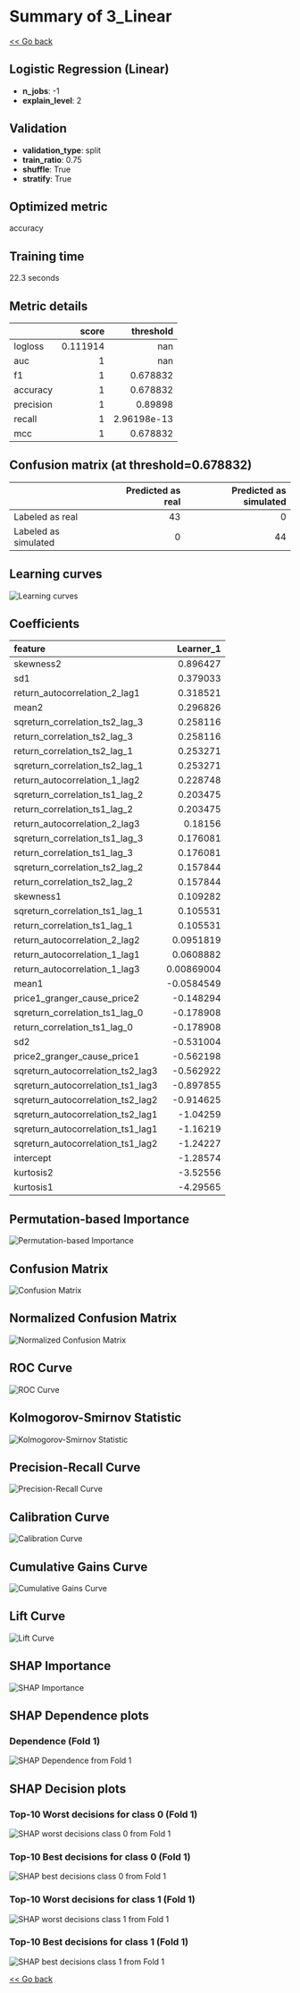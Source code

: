 # Summary of 3_Linear

[<< Go back](../README.md)


## Logistic Regression (Linear)
- **n_jobs**: -1
- **explain_level**: 2

## Validation
 - **validation_type**: split
 - **train_ratio**: 0.75
 - **shuffle**: True
 - **stratify**: True

## Optimized metric
accuracy

## Training time

22.3 seconds

## Metric details
|           |    score |     threshold |
|:----------|---------:|--------------:|
| logloss   | 0.111914 | nan           |
| auc       | 1        | nan           |
| f1        | 1        |   0.678832    |
| accuracy  | 1        |   0.678832    |
| precision | 1        |   0.89898     |
| recall    | 1        |   2.96198e-13 |
| mcc       | 1        |   0.678832    |


## Confusion matrix (at threshold=0.678832)
|                      |   Predicted as real |   Predicted as simulated |
|:---------------------|--------------------:|-------------------------:|
| Labeled as real      |                  43 |                        0 |
| Labeled as simulated |                   0 |                       44 |

## Learning curves
![Learning curves](learning_curves.png)

## Coefficients
| feature                           |   Learner_1 |
|:----------------------------------|------------:|
| skewness2                         |  0.896427   |
| sd1                               |  0.379033   |
| return_autocorrelation_2_lag1     |  0.318521   |
| mean2                             |  0.296826   |
| sqreturn_correlation_ts2_lag_3    |  0.258116   |
| return_correlation_ts2_lag_3      |  0.258116   |
| return_correlation_ts2_lag_1      |  0.253271   |
| sqreturn_correlation_ts2_lag_1    |  0.253271   |
| return_autocorrelation_1_lag2     |  0.228748   |
| sqreturn_correlation_ts1_lag_2    |  0.203475   |
| return_correlation_ts1_lag_2      |  0.203475   |
| return_autocorrelation_2_lag3     |  0.18156    |
| sqreturn_correlation_ts1_lag_3    |  0.176081   |
| return_correlation_ts1_lag_3      |  0.176081   |
| sqreturn_correlation_ts2_lag_2    |  0.157844   |
| return_correlation_ts2_lag_2      |  0.157844   |
| skewness1                         |  0.109282   |
| sqreturn_correlation_ts1_lag_1    |  0.105531   |
| return_correlation_ts1_lag_1      |  0.105531   |
| return_autocorrelation_2_lag2     |  0.0951819  |
| return_autocorrelation_1_lag1     |  0.0608882  |
| return_autocorrelation_1_lag3     |  0.00869004 |
| mean1                             | -0.0584549  |
| price1_granger_cause_price2       | -0.148294   |
| sqreturn_correlation_ts1_lag_0    | -0.178908   |
| return_correlation_ts1_lag_0      | -0.178908   |
| sd2                               | -0.531004   |
| price2_granger_cause_price1       | -0.562198   |
| sqreturn_autocorrelation_ts2_lag3 | -0.562922   |
| sqreturn_autocorrelation_ts1_lag3 | -0.897855   |
| sqreturn_autocorrelation_ts2_lag2 | -0.914625   |
| sqreturn_autocorrelation_ts2_lag1 | -1.04259    |
| sqreturn_autocorrelation_ts1_lag1 | -1.16219    |
| sqreturn_autocorrelation_ts1_lag2 | -1.24227    |
| intercept                         | -1.28574    |
| kurtosis2                         | -3.52556    |
| kurtosis1                         | -4.29565    |


## Permutation-based Importance
![Permutation-based Importance](permutation_importance.png)
## Confusion Matrix

![Confusion Matrix](confusion_matrix.png)


## Normalized Confusion Matrix

![Normalized Confusion Matrix](confusion_matrix_normalized.png)


## ROC Curve

![ROC Curve](roc_curve.png)


## Kolmogorov-Smirnov Statistic

![Kolmogorov-Smirnov Statistic](ks_statistic.png)


## Precision-Recall Curve

![Precision-Recall Curve](precision_recall_curve.png)


## Calibration Curve

![Calibration Curve](calibration_curve_curve.png)


## Cumulative Gains Curve

![Cumulative Gains Curve](cumulative_gains_curve.png)


## Lift Curve

![Lift Curve](lift_curve.png)



## SHAP Importance
![SHAP Importance](shap_importance.png)

## SHAP Dependence plots

### Dependence (Fold 1)
![SHAP Dependence from Fold 1](learner_fold_0_shap_dependence.png)

## SHAP Decision plots

### Top-10 Worst decisions for class 0 (Fold 1)
![SHAP worst decisions class 0 from Fold 1](learner_fold_0_shap_class_0_worst_decisions.png)
### Top-10 Best decisions for class 0 (Fold 1)
![SHAP best decisions class 0 from Fold 1](learner_fold_0_shap_class_0_best_decisions.png)
### Top-10 Worst decisions for class 1 (Fold 1)
![SHAP worst decisions class 1 from Fold 1](learner_fold_0_shap_class_1_worst_decisions.png)
### Top-10 Best decisions for class 1 (Fold 1)
![SHAP best decisions class 1 from Fold 1](learner_fold_0_shap_class_1_best_decisions.png)

[<< Go back](../README.md)
